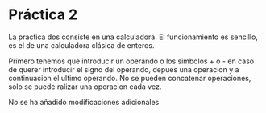  # Práctica 2

La practica dos consiste en una calculadora. El funcionamiento es sencillo, es el de una calculadora clásica de enteros.

Primero tenemos que introducir un operando o los simbolos + o - en caso de querer introducir el signo del operando, depues una operacion y a continuacion el ultimo operando. No se pueden concatenar operaciones, solo se puede ralizar una operacion cada vez.

No se ha añadido modificaciones adicionales